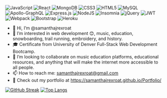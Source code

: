 ![JavaScript](https://img.shields.io/badge/javascript-%23323330.svg?style=for-the-badge&logo=javascript&logoColor=%23F7DF1E)
![React](https://img.shields.io/badge/react-%2320232a.svg?style=for-the-badge&logo=react&logoColor=%2361DAFB)
![MongoDB](https://img.shields.io/badge/MongoDB-%234ea94b.svg?style=for-the-badge&logo=mongodb&logoColor=white)
![CSS3](https://img.shields.io/badge/css3-%231572B6.svg?style=for-the-badge&logo=css3&logoColor=white)
![HTML5](https://img.shields.io/badge/html5-%23E34F26.svg?style=for-the-badge&logo=html5&logoColor=white)
![MySQL](https://img.shields.io/badge/mysql-%2300f.svg?style=for-the-badge&logo=mysql&logoColor=white)
![Apollo-GraphQL](https://img.shields.io/badge/-ApolloGraphQL-311C87?style=for-the-badge&logo=apollo-graphql)
![Express.js](https://img.shields.io/badge/express.js-%23404d59.svg?style=for-the-badge&logo=express&logoColor=%2361DAFB)
![NodeJS](https://img.shields.io/badge/node.js-6DA55F?style=for-the-badge&logo=node.js&logoColor=white)
![Insomnia](https://img.shields.io/badge/Insomnia-black?style=for-the-badge&logo=insomnia&logoColor=5849BE)
![jQuery](https://img.shields.io/badge/jquery-%230769AD.svg?style=for-the-badge&logo=jquery&logoColor=white)
![JWT](https://img.shields.io/badge/JWT-black?style=for-the-badge&logo=JSON%20web%20tokens)
![Webpack](https://img.shields.io/badge/webpack-%238DD6F9.svg?style=for-the-badge&logo=webpack&logoColor=black)
![Bootstrap](https://img.shields.io/badge/bootstrap-%23563D7C.svg?style=for-the-badge&logo=bootstrap&logoColor=white)
![Heroku](https://img.shields.io/badge/heroku-%23430098.svg?style=for-the-badge&logo=heroku&logoColor=white)

- 👋 Hi, I’m @samanthajrexroat
- 👀 I’m interested in web development 😊, music, education, snowboarding, trail running, embroidery, and history.
- 🎓 Certificate from University of Denver Full-Stack Web Development Bootcamp.
- 💞️ I’m looking to collaborate on music education platforms, educational resources, and anything that will make the internet more accessible to all people.
- 📫 How to reach me: samanthajrexroat@gmail.com
- 📱 Check out my portfolio at https://samanthajrexroat.github.io/Portfolio/


[![GitHub Streak](http://github-readme-streak-stats.herokuapp.com?user=samanthajrexroat&theme=dark&background=000000)](https://git.io/streak-stats)
[![Top Langs](https://github-readme-stats.vercel.app/api/top-langs/?username=samanthajrexroat&layout=compact&theme=vision-friendly-dark)](https://github.com/anuraghazra/github-readme-stats)
<!---
samanthajrexroat/samanthajrexroat is a ✨ special ✨ repository because its `README.md` (this file) appears on your GitHub profile.
You can click the Preview link to take a look at your changes.
--->
